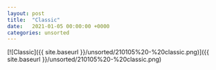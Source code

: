 ```yaml
---
layout: post
title:  "Classic"
date:   2021-01-05 00:00:00 +0000
categories: unsorted
---
```


[![Classic]({{ site.baseurl }}/unsorted/210105%20-%20classic.png)]({{ site.baseurl }}/unsorted/210105%20-%20classic.png)

